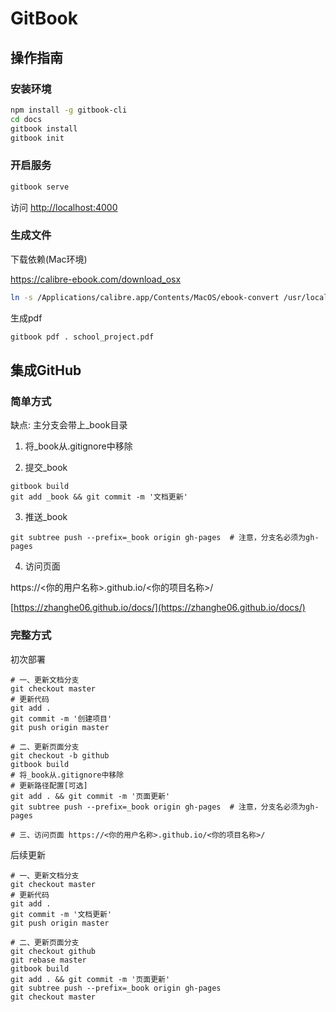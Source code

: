 # GitBook

## 操作指南

### 安装环境
```bash
npm install -g gitbook-cli
cd docs
gitbook install
gitbook init
```

### 开启服务
```bash
gitbook serve
```

访问 [http://localhost:4000](http://localhost:4000)

### 生成文件

下载依赖(Mac环境)

https://calibre-ebook.com/download_osx

```bash
ln -s /Applications/calibre.app/Contents/MacOS/ebook-convert /usr/local/bin
```

生成pdf
```bash
gitbook pdf . school_project.pdf
```

## 集成GitHub

### 简单方式

缺点: 主分支会带上_book目录

1. 将_book从.gitignore中移除

2. 提交_book
```
gitbook build
git add _book && git commit -m '文档更新'
```

3. 推送_book
```
git subtree push --prefix=_book origin gh-pages  # 注意，分支名必须为gh-pages
```

4. 访问页面

https://<你的用户名称>.github.io/<你的项目名称>/

[https://zhanghe06.github.io/docs/](https://zhanghe06.github.io/docs/)

### 完整方式

初次部署
```
# 一、更新文档分支
git checkout master
# 更新代码
git add .
git commit -m '创建项目'
git push origin master

# 二、更新页面分支
git checkout -b github
gitbook build
# 将_book从.gitignore中移除
# 更新路径配置[可选]
git add . && git commit -m '页面更新'
git subtree push --prefix=_book origin gh-pages  # 注意，分支名必须为gh-pages

# 三、访问页面 https://<你的用户名称>.github.io/<你的项目名称>/
```

后续更新
```
# 一、更新文档分支
git checkout master
# 更新代码
git add .
git commit -m '文档更新'
git push origin master

# 二、更新页面分支
git checkout github
git rebase master
gitbook build
git add . && git commit -m '页面更新'
git subtree push --prefix=_book origin gh-pages
git checkout master
```
